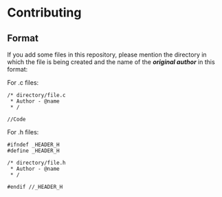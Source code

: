 # Contributing

## Format
If you add some files in this repository, please mention the directory in which the file is being created and the name of the ***original author*** in this format:

For .c files:

``` 
/* directory/file.c
 * Author - @name
 * /

//Code
```

For .h files:

```
#ifndef _HEADER_H
#define _HEADER_H

/* directory/file.h
 * Author - @name
 * /

#endif //_HEADER_H
```
